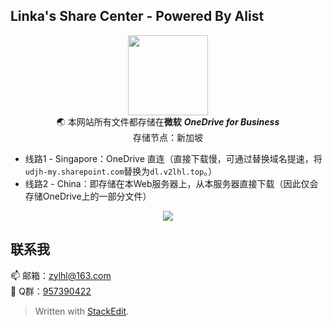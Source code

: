 ﻿## Linka's Share Center - Powered By Alist
<div align="center"><image src="https://blog.linkmc.cloud/images/linka.jpg" width="128" height="128" /></div>
<center>🌏 本网站所有文件都存储在<b>微软</b> <b><i>OneDrive for Business</b></i></center>
<center>存储节点：新加坡</center>

 - 线路1 - Singapore：OneDrive 直连（直接下载慢，可通过替换域名提速，将`udjh-my.sharepoint.com`替换为`dl.v2lhl.top`。）
 - 线路2 - China：即存储在本Web服务器上，从本服务器直接下载（因此仅会存储OneDrive上的一部分文件）

<div align="center"><image src="https://s1.ax1x.com/2022/08/16/v0lakQ.jpg" /></div>


## 联系我
📫 邮箱：[zylhl@163.com](mailto:zylhl@163.com)  
💭 Q群：[957390422](https://jq.qq.com/?_wv=1027&k=d3WbnDwr)  

> Written with [StackEdit](https://stackedit.io/). 

